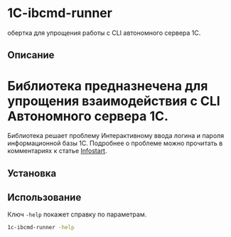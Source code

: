 # 1C-ibcmd-runner
обертка для упрощения работы с CLI автономного сервера 1С.

<a id="markdown-описание" name="описание"></a>
## Описание
Библиотека предназнечена для упрощения взаимодействия с CLI Автономного сервера 1С.
==

Библиотека решает проблему Интерактивному ввода логина и пароля информационной базы 1С. Подробнее о проблеме можно прочитать в комментариях к статье [Infostart](https://infostart.ru/1c/articles/1168516/).

<a id="markdown-установка" name="установка"></a>
## Установка

<a id="markdown-использование" name="использование"></a>

## Использование

Ключ `-help` покажет справку по параметрам.

```cmd
1c-ibcmd-runner -help
```
